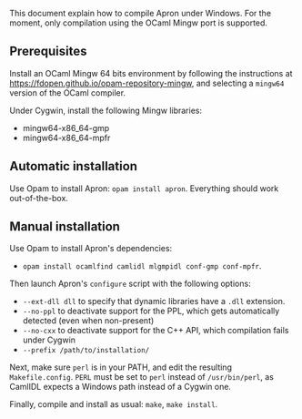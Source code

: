 This document explain how to compile Apron under Windows.
For the moment, only compilation using the OCaml Mingw port is supported.

## Prerequisites

Install an OCaml Mingw 64 bits environment by following the instructions at
https://fdopen.github.io/opam-repository-mingw, and selecting
a `mingw64` version of the OCaml compiler.

Under Cygwin, install the following Mingw libraries:
* mingw64-x86_64-gmp
* mingw64-x86_64-mpfr

## Automatic installation

Use Opam to install Apron: `opam install apron`.
Everything should work out-of-the-box.


## Manual installation

Use Opam to install Apron's dependencies:
* `opam install ocamlfind camlidl mlgmpidl conf-gmp conf-mpfr`.

Then launch Apron's `configure` script with the following options:
* `--ext-dll dll` to specify that dynamic libraries have
  a `.dll` extension.
* `--no-ppl` to deactivate support for the PPL, which gets automatically
detected (even when non-present)
* `--no-cxx` to deactivate support for the C++ API, which compilation fails
  under Cygwin
* `--prefix /path/to/installation/`

Next, make sure `perl` is in your PATH, and edit the resulting
  `Makefile.config`. `PERL` must be set to `perl` instead of
  `/usr/bin/perl`, as CamlIDL expects a Windows path instead of a Cygwin one.

Finally, compile and install as usual: `make`, `make install`.
